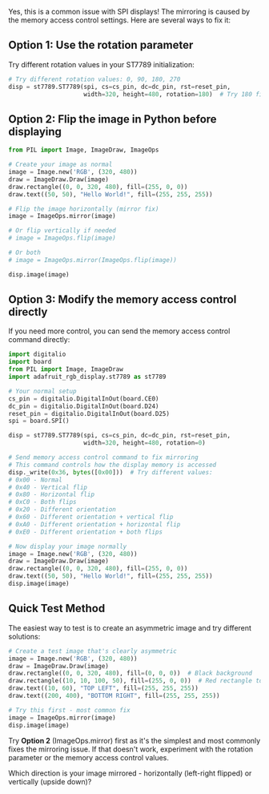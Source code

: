 Yes, this is a common issue with SPI displays! The mirroring is caused by the memory access control settings. Here are several ways to fix it:

## Option 1: Use the rotation parameter

Try different rotation values in your ST7789 initialization:

```python
# Try different rotation values: 0, 90, 180, 270
disp = st7789.ST7789(spi, cs=cs_pin, dc=dc_pin, rst=reset_pin,
                     width=320, height=480, rotation=180)  # Try 180 first
```

## Option 2: Flip the image in Python before displaying

```python
from PIL import Image, ImageDraw, ImageOps

# Create your image as normal
image = Image.new('RGB', (320, 480))
draw = ImageDraw.Draw(image)
draw.rectangle((0, 0, 320, 480), fill=(255, 0, 0))
draw.text((50, 50), "Hello World!", fill=(255, 255, 255))

# Flip the image horizontally (mirror fix)
image = ImageOps.mirror(image)

# Or flip vertically if needed
# image = ImageOps.flip(image)

# Or both
# image = ImageOps.mirror(ImageOps.flip(image))

disp.image(image)
```

## Option 3: Modify the memory access control directly

If you need more control, you can send the memory access control command directly:

```python
import digitalio
import board
from PIL import Image, ImageDraw
import adafruit_rgb_display.st7789 as st7789

# Your normal setup
cs_pin = digitalio.DigitalInOut(board.CE0)
dc_pin = digitalio.DigitalInOut(board.D24)
reset_pin = digitalio.DigitalInOut(board.D25)
spi = board.SPI()

disp = st7789.ST7789(spi, cs=cs_pin, dc=dc_pin, rst=reset_pin,
                     width=320, height=480, rotation=0)

# Send memory access control command to fix mirroring
# This command controls how the display memory is accessed
disp._write(0x36, bytes([0x00]))  # Try different values:
# 0x00 - Normal
# 0x40 - Vertical flip  
# 0x80 - Horizontal flip
# 0xC0 - Both flips
# 0x20 - Different orientation
# 0x60 - Different orientation + vertical flip
# 0xA0 - Different orientation + horizontal flip
# 0xE0 - Different orientation + both flips

# Now display your image normally
image = Image.new('RGB', (320, 480))
draw = ImageDraw.Draw(image)
draw.rectangle((0, 0, 320, 480), fill=(255, 0, 0))
draw.text((50, 50), "Hello World!", fill=(255, 255, 255))
disp.image(image)
```

## Quick Test Method

The easiest way to test is to create an asymmetric image and try different solutions:

```python
# Create a test image that's clearly asymmetric
image = Image.new('RGB', (320, 480))
draw = ImageDraw.Draw(image)
draw.rectangle((0, 0, 320, 480), fill=(0, 0, 0))  # Black background
draw.rectangle((10, 10, 100, 50), fill=(255, 0, 0))  # Red rectangle top-left
draw.text((10, 60), "TOP LEFT", fill=(255, 255, 255))
draw.text((200, 400), "BOTTOM RIGHT", fill=(255, 255, 255))

# Try this first - most common fix
image = ImageOps.mirror(image)
disp.image(image)
```

Try **Option 2** (ImageOps.mirror) first as it's the simplest and most commonly fixes the mirroring issue. If that doesn't work, experiment with the rotation parameter or the memory access control values.

Which direction is your image mirrored - horizontally (left-right flipped) or vertically (upside down)?